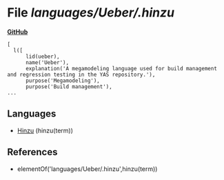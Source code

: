 # File _languages/Ueber/.hinzu_
**[GitHub](https://github.com/softlang/yas/blob/master/languages/Ueber/.hinzu)**
```
[
  l([
      lid(ueber),
      name('Ueber'),
      explanation('A megamodeling language used for build management and regression testing in the YAS repository.'),
      purpose('Megamodeling'),
      purpose('Build management'),
...
```

## Languages
* [Hinzu](../languages/Hinzu.md) (hinzu(term))

## References
* elementOf('languages/Ueber/.hinzu',hinzu(term))
